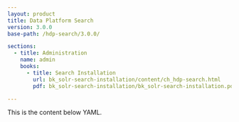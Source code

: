 ```yaml
---
layout: product
title: Data Platform Search
version: 3.0.0
base-path: /hdp-search/3.0.0/

sections:
  - title: Administration
    name: admin
    books:
      - title: Search Installation
        url: bk_solr-search-installation/content/ch_hdp-search.html
        pdf: bk_solr-search-installation/bk_solr-search-installation.pdf

---
```


This is the content below YAML.
